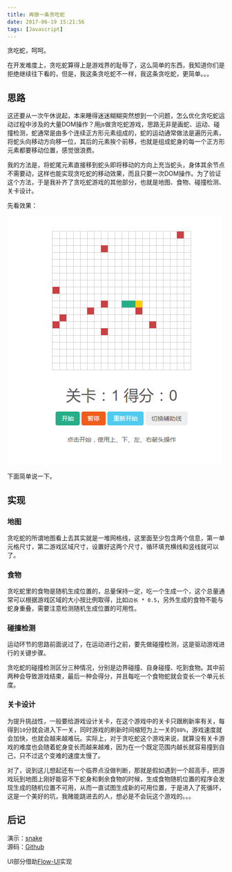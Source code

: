 ```yaml
---
title: 再做一条贪吃蛇
date: 2017-06-19 15:21:56
tags: [Javascript]
---
```


贪吃蛇，呵呵。

在开发难度上，贪吃蛇算得上是游戏界的耻辱了，这么简单的东西，我知道你们是拒绝继续往下看的，但是，我这条贪吃蛇不一样，我这条贪吃蛇，更简单。。。

<!-- more -->

## [](#思路 "思路")思路

这还要从一次午休说起，本来睡得迷迷糊糊突然想到一个问题，怎么优化贪吃蛇运动过程中涉及的大量DOM操作？用js做贪吃蛇游戏，思路无非是画蛇、运动、碰撞检测，蛇通常是由多个连续正方形元素组成的，蛇的运动通常做法是遍历元素，将蛇头向移动方向移一位，其后的元素挨个前移，也就是组成蛇身的每一个正方形元素都要移动位置，感觉很浪费。

我的方法是，将蛇尾元素直接移到蛇头即将移动的方向上充当蛇头，身体其余节点不需要动，这样也能实现贪吃蛇的移动效果，而且只要一次DOM操作。为了验证这个方法，于是我补齐了贪吃蛇游戏的其他部分，也就是地图、食物、碰撞检测、关卡设计。

先看效果：

![snake](/asset/snake.png)

下面简单说一下。

## [](#实现 "实现")实现

### [](#地图 "地图")地图

贪吃蛇的所谓地图看上去其实就是一堆网格线，这里面至少包含两个信息，第一单元格尺寸，第二游戏区域尺寸，设置好这两个尺寸，循环填充横线和竖线就可以了。

### [](#食物 "食物")食物

贪吃蛇里的食物是随机生成位置的，总量保持一定，吃一个生成一个，这个总量通常可以根据游戏区域的大小按比例取得，比如`边长 * 0.5`，另外生成的食物不能与蛇身重叠，需要注意检测随机生成位置的可用性。

### [](#碰撞检测 "碰撞检测")碰撞检测

运动环节的思路前面说过了，在运动进行之前，要先做碰撞检测，这是驱动游戏进行的关键步骤。

贪吃蛇的碰撞检测区分三种情况，分别是边界碰撞、自身碰撞、吃到食物。其中前两种会导致游戏结束，最后一种会得分，并且每吃一个食物蛇就会变长一个单元长度。

### [](#关卡设计 "关卡设计")关卡设计

为提升挑战性，一般要给游戏设计关卡，在这个游戏中的关卡只跟刷新率有关，每得到`10`分就会进入下一关，同时游戏的刷新时间缩短为上一关的`80%`，游戏速度就会加快，也就会越来越难玩。实际上，对于贪吃蛇这个游戏来说，就算没有关卡游戏的难度也会随着蛇身变长而越来越难，因为在一个既定范围内越长就容易撞到自己，只不过这个变难的速度太慢了。

对了，说到这儿想起还有一个临界点没做判断，那就是假如遇到一个超高手，把游戏玩到地图上刚好能容不下蛇身和剩余食物的时候，生成食物随机位置的程序会发现生成的随机位置不可用，从而一直试图生成新的可用位置，于是进入了死循环，这是一个美好的坑，我赌能跳进去的人，想必是不会玩这个游戏的。。。

## [](#后记 "后记")后记

演示：[snake](//refined-x.com/projects/codes/snake.html)  
源码：[Github](https://github.com/tower1229/tower1229.github.io/blob/master/projects/codes/snake.html)

UI部分借助[Flow-UI](//flow-ui.refined-x.com)实现

